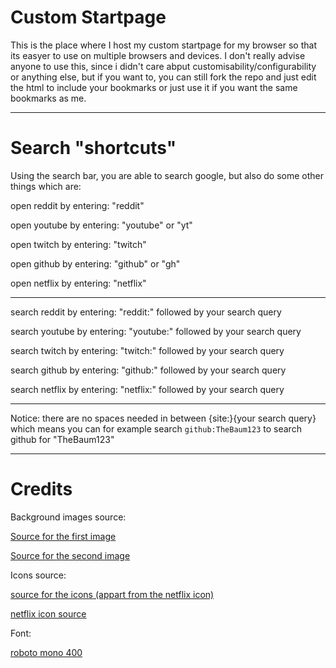 # Custom Startpage
This is the place where I host my custom startpage for my browser so that its easyer to use on multiple browsers and devices. I don't really advise anyone to use this, since i didn't care abput customisability/configurability or anything else, but if you want to, you can still fork the repo and just edit the html to include your bookmarks or just use it if you want the same bookmarks as me.

---
# Search "shortcuts"
Using the search bar, you are able to search google, but also do some other things which are:

open reddit by entering: "reddit"

open youtube by entering: "youtube" or "yt"

open twitch by entering: "twitch"

open github by entering: "github" or "gh"

open netflix by entering: "netflix"

---
search reddit by entering: "reddit:" followed by your search query

search youtube by entering: "youtube:" followed by your search query

search twitch by entering: "twitch:" followed by your search query

search github by entering: "github:" followed by your search query

search netflix by entering: "netflix:" followed by your search query

---
Notice: there are no spaces needed in between {site:}{your search query} which means you can for example search `github:TheBaum123` to search github for "TheBaum123"

---
# Credits
Background images source:

[Source for the first image](https://www.pinterest.de/pin/608548968392209461/)

[Source for the second image](https://i.imgur.com/D7aizxE.jpg)

Icons source:

[source for the icons (appart from the netflix icon)](https://ionic.io/ionicons)

[netflix icon source](https://www.svgrepo.com/download/306462/netflix.svg)

Font:

[roboto mono 400](https://fonts.google.com/specimen/Roboto+Mono)